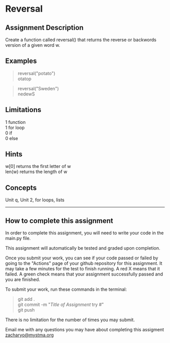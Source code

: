 # **Reversal**  

## **Assignment Description**  
Create a function called reversal() that returns the reverse or backwords version of a given word w.

## **Examples**  
>reversal("potato")  
otatop

>reversal("Sweden")  
nedewS

## **Limitations**  
1 function  
1 for loop  
0 if  
0 else  

## **Hints**  
w[0] returns the first letter of w  
len(w) returns the length of w  

## **Concepts**  
Unit q, Unit 2, for loops, lists  

---

## **How to complete this assignment**
In order to complete this assignment, you will need to write your code in the main.py file.

This assignment will automatically be tested and graded upon completion.

Once you submit your work, you can see if your code passed or failed by going to the "Actions" page of your github repository for this assignment. It may take a few minutes for the test to finish running. A red X means that it failed. A green check means that your assignment successfully passed and you are finished.

To submit your work, run these commands in the terminal: 
>git add .  
git commit -m "*Title of Assignment* try #"  
git push  

There is no limitation for the number of times you may submit.

Email me with any questions you may have about completing this assigment  
zacharyo@mystma.org
